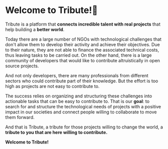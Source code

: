 
# Welcome to Tribute!🚀

Tribute is a platform that **connects incredible talent with real projects** that help building a **better world**.

Today there are a large number of NGOs with technological challenges that don't allow them to develop their activity and achieve their objectives. Due to their nature, they are not able to finance the associated technical costs, thus leaving tasks to be carried out.
On the other hand, there is a large community of developers that would like to contribute altruistically in open source projects. 

And not only developers, there are many professionals from different sectors who could contribute part of their knowledge. But the effort is too high as projects are not easy to contribute to.

The success relies on organizing and structuring these challenges into actionable tasks that can be easy to contribute to.
That is our **goal**: to search for and structure the technological needs of projects with a positive impact in our societies and connect people willing to collaborate to move them forward. 


And that is Tribute, a tribute for those projects willing to change the world, a **tribute to you that are here willing to contribute.**



**Welcome to Tribute!**
